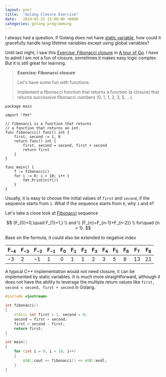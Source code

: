 ```yaml
---
layout: post
title:  "Golang Closure Exercise"
date:   2019-05-25 15:00:00 +0800
categories: golang programming
---
```

I always had a question, if Golang does not have
[static variable](https://en.wikipedia.org/wiki/Static_variable), how could it
gracefully handle long lifetime variables except using global variables?

Until last night, I saw this
[Exercise: Fibonacci closure](https://tour.golang.org/moretypes/26) in
[A tour of Go](https://tour.golang.org/list). I have to admit I am not a fun of
closure, sometimes it makes easy logic complex. But it is still great for
learning.

> **Exercise: Fibonacci closure**
>
> Let's have some fun with functions.
>
> Implement a fibonacci function that returns a function (a closure) that
> returns successive fibonacci numbers (0, 1, 1, 2, 3, 5, ...).

```golang
package main

import "fmt"

// fibonacci is a function that returns
// a function that returns an int.
func fibonacci() func() int {
	first, second := 1, 0
	return func() int {
		first, second = second, first + second
		return first
	}
}

func main() {
	f := fibonacci()
	for i := 0; i < 10; i++ {
		fmt.Println(f())
	}
}
```

Usually, it is easy to choose the initial values of `first` and `second`, if the
sequence starts from `1`. What if the sequence starts from `0`, why `1` and `0`?

Let's take a close look at
[Fibonacci](https://en.wikipedia.org/wiki/Fibonacci_number) sequence

$$
{F_{0}=0,\quad F_{1}=1,} \\
and \\
{F_{n}=F_{n-1}+F_{n-2}} \\
for\quad {n > 1}.
$$

Base on the formula, it could also be extended to negative index

| F<sub>−4</sub> | F<sub>−3</sub> | F<sub>−2</sub> | F<sub>−1</sub> | F<sub>0 </sub> | F<sub>1 </sub> | F<sub>2 </sub> | F<sub>3 </sub> | F<sub>4 </sub> | F<sub>5 </sub> | F<sub>6 </sub> | F<sub>7 </sub> | F<sub>8 |
| -------------- | -------------- | -------------- | -------------- | -------------- | -------------- | -------------- | -------------- | -------------- | -------------- | -------------- | -------------- | ------- |
| −3             | 2              | −1             | 1              | 0              | 1              | 1              | 2              | 3              | 5              | 8              | 13             | 21      |

A typical C++ implementation would not need closure, it can be implemented by
static variables. It is much more straightforward, although it does not have the
ability to leverage the multiple return values like
`first, second = second, first + second` in Golang.

```c++
#include <iostream>

int fibonacci()
{
    static int first = 1, second = 0;
    second = first + second;
    first = second - first;
    return first;
}

int main()
{
    for (int i = 0; i < 10; i++)
    {
        std::cout << fibonacci() << std::endl;
    }
}
```